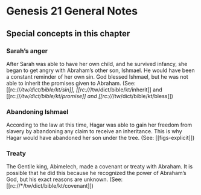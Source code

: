 # Genesis 21 General Notes
## Special concepts in this chapter

### Sarah’s anger
After Sarah was able to have her own child, and he survived infancy, she began to get angry with Abraham’s other son, Ishmael. He would have been a constant reminder of her own sin. God blessed Ishmael, but he was not able to inherit the promises given to Abraham. (See: [[rc://*/tw/dict/bible/kt/sin]], [[rc://*/tw/dict/bible/kt/inherit]] and [[rc://*/tw/dict/bible/kt/promise]] and [[rc://*/tw/dict/bible/kt/bless]])

### Abandoning Ishmael
According to the law at this time, Hagar was able to gain her freedom from slavery by abandoning any claim to receive an inheritance. This is why Hagar would have abandoned her son under the tree. (See: [[figs-explicit]])

### Treaty
The Gentile king, Abimelech, made a covenant or treaty with Abraham. It is possible that he did this because he recognized the power of Abraham’s God, but his exact reasons are unknown. (See: [[rc://*/tw/dict/bible/kt/covenant]])